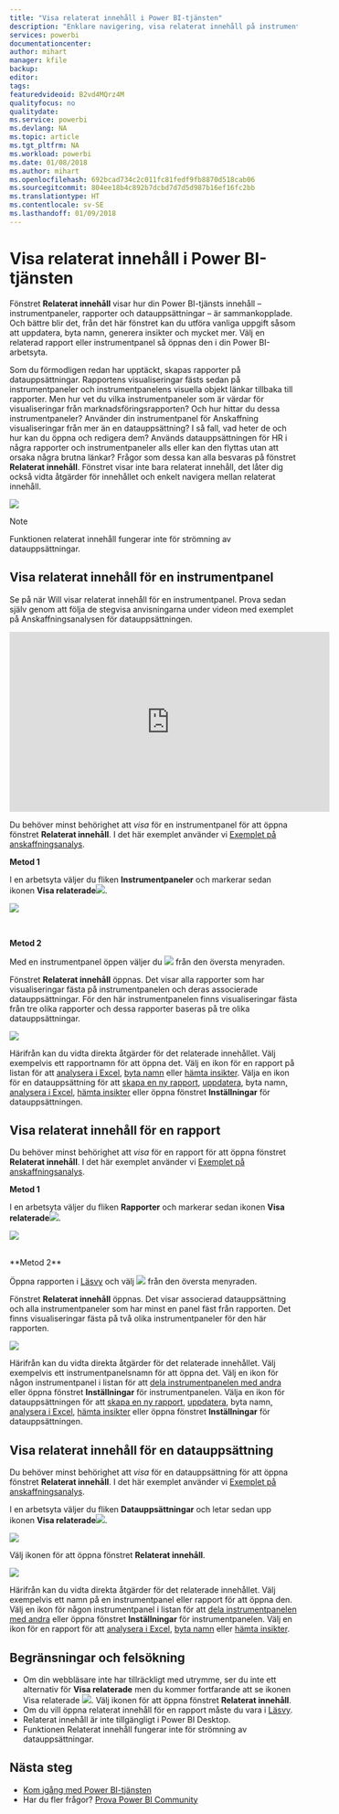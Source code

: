 ```yaml
---
title: "Visa relaterat innehåll i Power BI-tjänsten"
description: "Enklare navigering, visa relaterat innehåll på instrumentpaneler, rapporter och datauppsättningar"
services: powerbi
documentationcenter: 
author: mihart
manager: kfile
backup: 
editor: 
tags: 
featuredvideoid: B2vd4MQrz4M
qualityfocus: no
qualitydate: 
ms.service: powerbi
ms.devlang: NA
ms.topic: article
ms.tgt_pltfrm: NA
ms.workload: powerbi
ms.date: 01/08/2018
ms.author: mihart
ms.openlocfilehash: 692bcad734c2c011fc81fedf9fb8870d518cab06
ms.sourcegitcommit: 804ee18b4c892b7dcbd7d7d5d987b16ef16fc2bb
ms.translationtype: HT
ms.contentlocale: sv-SE
ms.lasthandoff: 01/09/2018
---
```

# <a name="view-related-content-in-power-bi-service"></a>Visa relaterat innehåll i Power BI-tjänsten
Fönstret **Relaterat innehåll** visar hur din Power BI-tjänsts innehåll – instrumentpaneler, rapporter och datauppsättningar – är sammankopplade.  Och bättre blir det, från det här fönstret kan du utföra vanliga uppgift såsom att uppdatera, byta namn, generera insikter och mycket mer. Välj en relaterad rapport eller instrumentpanel så öppnas den i din Power BI-arbetsyta.   

Som du förmodligen redan har upptäckt, skapas rapporter på datauppsättningar. Rapportens visualiseringar fästs sedan på instrumentpaneler och instrumentpanelens visuella objekt länkar tillbaka till rapporter. Men hur vet du vilka instrumentpaneler som är värdar för visualiseringar från marknadsföringsrapporten? Och hur hittar du dessa instrumentpaneler? Använder din instrumentpanel för Anskaffning visualiseringar från mer än en datauppsättning? I så fall, vad heter de och hur kan du öppna och redigera dem? Används datauppsättningen för HR i några rapporter och instrumentpaneler alls eller kan den flyttas utan att orsaka några brutna länkar? Frågor som dessa kan alla besvaras på fönstret **Relaterat innehåll**.  Fönstret visar inte bara relaterat innehåll, det låter dig också vidta åtgärder för innehållet och enkelt navigera mellan relaterat innehåll.

![](media/service-related-content/power-bi-view-related-dashboard-new.png)

> [!NOTE]
> Funktionen relaterat innehåll fungerar inte för strömning av datauppsättningar.
> 
> 

## <a name="view-related-content-for-a-dashboard"></a>Visa relaterat innehåll för en instrumentpanel
Se på när Will visar relaterat innehåll för en instrumentpanel. Prova sedan själv genom att följa de stegvisa anvisningarna under videon med exemplet på Anskaffningsanalysen för datauppsättningen.

<iframe width="560" height="315" src="https://www.youtube.com/embed/B2vd4MQrz4M#t=3m05s" frameborder="0" allowfullscreen></iframe>


Du behöver minst behörighet att *visa* för en instrumentpanel för att öppna fönstret **Relaterat innehåll**. I det här exemplet använder vi [Exemplet på anskaffningsanalys](sample-procurement.md).

**Metod 1**

I en arbetsyta väljer du fliken **Instrumentpaneler** och markerar sedan ikonen **Visa relaterade**![](media/service-related-content/power-bi-view-related-icon-new.png).

![](media/service-related-content/power-bi-view-related-dash-newer.png)

<br>

**Metod 2**

Med en instrumentpanel öppen väljer du ![](media/service-related-content/power-bi-view-related-new.png) från den översta menyraden.

Fönstret **Relaterat innehåll** öppnas. Det visar alla rapporter som har visualiseringar fästa på instrumentpanelen och deras associerade datauppsättningar. För den här instrumentpanelen finns visualiseringar fästa från tre olika rapporter och dessa rapporter baseras på tre olika datauppsättningar.

![](media/service-related-content/power-bi-view-related-dashboard-new.png)

Härifrån kan du vidta direkta åtgärder för det relaterade innehållet.  Välj exempelvis ett rapportnamn för att öppna det.  Välj en ikon för en rapport på listan för att [analysera i Excel](service-analyze-in-excel.md), [byta namn](service-rename.md) eller [hämta insikter](service-insights.md). Välja en ikon för en datauppsättning för att [skapa en ny rapport](service-report-create-new.md), [uppdatera](refresh-data.md), byta namn[, analysera i Excel](service-analyze-in-excel.md), [hämta insikter](service-insights.md) eller öppna fönstret  **Inställningar** för datauppsättningen.  

## <a name="view-related-content-for-a-report"></a>Visa relaterat innehåll för en rapport
Du behöver minst behörighet att *visa* för en rapport för att öppna fönstret **Relaterat innehåll**. I det här exemplet använder vi [Exemplet på anskaffningsanalys](sample-procurement.md).

**Metod 1**

I en arbetsyta väljer du fliken **Rapporter** och markerar sedan ikonen **Visa relaterade**![](media/service-related-content/power-bi-view-related-icon-new.png).

![](media/service-related-content/power-bi-view-related-report-newer.png)

<br>
**Metod 2**

Öppna rapporten i [Läsvy](service-reading-view-and-editing-view.md) och välj ![](media/service-related-content/power-bi-view-related-new.png) från den översta menyraden.

Fönstret **Relaterat innehåll** öppnas. Det visar associerad datauppsättning och alla instrumentpaneler som har minst en panel fäst från rapporten. Det finns visualiseringar fästa på två olika instrumentpaneler för den här rapporten.

![](media/service-related-content/power-bi-view-related-report.png)

Härifrån kan du vidta direkta åtgärder för det relaterade innehållet.  Välj exempelvis ett instrumentpanelsnamn för att öppna det.  Välj en ikon för någon instrumentpanel i listan för att [dela instrumentpanelen med andra](service-share-dashboards.md) eller öppna fönstret **Inställningar** för instrumentpanelen. Välja en ikon för datauppsättningen för att [skapa en ny rapport](service-report-create-new.md), [uppdatera](refresh-data.md), byta namn[, analysera i Excel](service-analyze-in-excel.md), [hämta insikter](service-insights.md) eller öppna fönstret  **Inställningar** för datauppsättningen.  

## <a name="view-related-content-for-a-dataset"></a>Visa relaterat innehåll för en datauppsättning
Du behöver minst behörighet att *visa* för en datauppsättning för att öppna fönstret **Relaterat innehåll**. I det här exemplet använder vi [Exemplet på anskaffningsanalys](sample-procurement.md).

I en arbetsyta väljer du fliken **Datauppsättningar** och letar sedan upp ikonen **Visa relaterade**![](media/service-related-content/power-bi-view-related-icon-new.png).

![](media/service-related-content/power-bi-view-related-dataset-newer.png)

Välj ikonen för att öppna fönstret **Relaterat innehåll**.

![](media/service-related-content/power-bi-datasets.png)

Härifrån kan du vidta direkta åtgärder för det relaterade innehållet.  Välj exempelvis ett namn på en instrumentpanel eller rapport för att öppna den.  Välj en ikon för någon instrumentpanel i listan för att [dela instrumentpanelen med andra](service-share-dashboards.md) eller öppna fönstret **Inställningar** för instrumentpanelen. Välj en ikon för en rapport för att [analysera i Excel](service-analyze-in-excel.md), [byta namn](service-rename.md) eller [hämta insikter](service-insights.md).  

## <a name="limitations-and-troubleshooting"></a>Begränsningar och felsökning
* Om din webbläsare inte har tillräckligt med utrymme, ser du inte ett alternativ för **Visa relaterade** men du kommer fortfarande att se ikonen Visa relaterade ![](media/service-related-content/power-bi-view-related-icon-new.png). Välj ikonen för att öppna fönstret **Relaterat innehåll**.
* Om du vill öppna relaterat innehåll för en rapport måste du vara i [Läsvy](service-reading-view-and-editing-view.md).
* Relaterat innehåll är inte tillgängligt i Power BI Desktop.
* Funktionen Relaterat innehåll fungerar inte för strömning av datauppsättningar.

## <a name="next-steps"></a>Nästa steg
* [Kom igång med Power BI-tjänsten](service-get-started.md)
* Har du fler frågor? [Prova Power BI Community](http://community.powerbi.com/)

